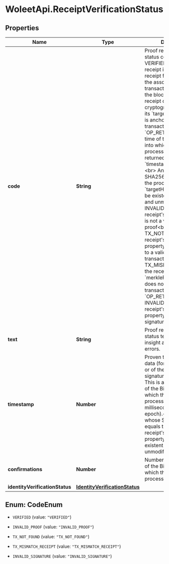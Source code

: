 # WoleetApi.ReceiptVerificationStatus

## Properties
Name | Type | Description | Notes
------------ | ------------- | ------------- | -------------
**code** | **String** | Proof receipt verification status code:&lt;br&gt; - VERIFIED: the proof receipt is verified: the receipt format is valid, the associated Bitcoin transaction is present in the blockchain, and the receipt contains a valid cryptographic proof that its &#x60;targetHash&#x60; property is anchored into the transaction&#39;s &#x60;OP_RETURN&#x60; field. The time of the Bitcoin block into which the anchoring process occurred is returned in the &#x60;timestamp&#x60; property.&lt;br&gt; Any data whose SHA256 hash matches the proof receipt&#39;s &#x60;targetHash&#x60; is proven to be existent at that time and unmodified.&lt;br&gt; - INVALID_PROOF: the receipt&#39;s &#x60;proof&#x60; property is not a valid Merkle proof&lt;br&gt; - TX_NOT_FOUND: the receipt&#39;s &#x60;anchors&#x60; property does not point to a valid Bitcoin transaction&lt;br&gt; - TX_MISMATCH_RECEIPT: the receipt&#39;s &#x60;merkleRoot&#x60; property does not match the transaction&#39;s &#x60;OP_RETURN&#x60; field&lt;br&gt; - INVALID_SIGNATURE: the receipt&#39;s &#x60;signature&#x60; property is not a valid signature  | [optional] 
**text** | **String** | Proof receipt verification status text giving more insight about verification errors. | [optional] 
**timestamp** | **Number** | Proven timestamp of the data (for a data anchor) or of the signature (for a signature anchor).&lt;br&gt; This is actually the time of the Bitcoin block into which the anchoring process occurred (in milliseconds since Unix epoch).&lt;br&gt; Any data whose SHA256 hash equals this proof receipt&#39;s target hash property is proven to be existent at that time and unmodified.  | [optional] 
**confirmations** | **Number** | Number of confirmations of the Bitcoin block into which the anchoring process occurred. | [optional] 
**identityVerificationStatus** | [**IdentityVerificationStatus**](IdentityVerificationStatus.md) |  | [optional] 


<a name="CodeEnum"></a>
## Enum: CodeEnum


* `VERIFIED` (value: `"VERIFIED"`)

* `INVALID_PROOF` (value: `"INVALID_PROOF"`)

* `TX_NOT_FOUND` (value: `"TX_NOT_FOUND"`)

* `TX_MISMATCH_RECEIPT` (value: `"TX_MISMATCH_RECEIPT"`)

* `INVALID_SIGNATURE` (value: `"INVALID_SIGNATURE"`)




